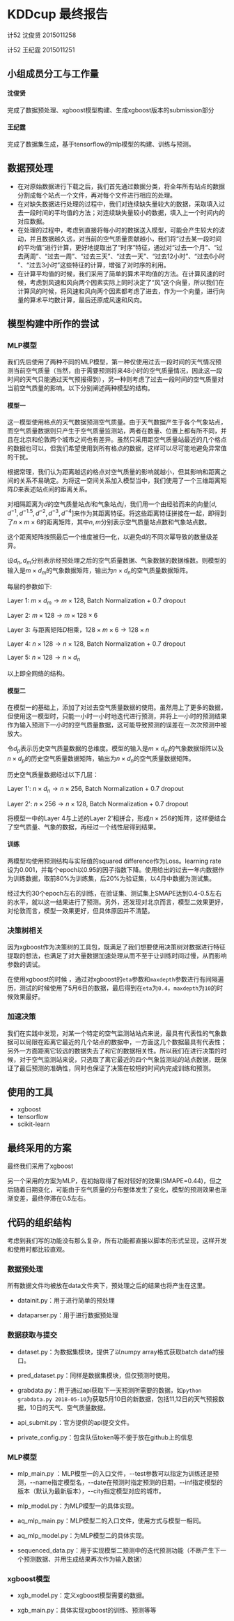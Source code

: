 # KDDcup 最终报告 

计52 沈俊贤 2015011258

计52 王纪霆 2015011251

## 小组成员分工与工作量 

#### 沈俊贤

完成了数据预处理、xgboost模型构建、生成xgboost版本的submission部分

#### 王纪霆

完成了数据集生成，基于tensorflow的mlp模型的构建、训练与预测。

## 数据预处理

- 在对原始数据进行下载之后，我们首先通过数据分类，将全年所有站点的数据分割成每个站点一个文件，再对每个文件进行相应的处理。
- 在对缺失数据进行处理的过程中，我们对连续缺失量较大的数据，采取填入过去一段时间的平均值的方法；对连续缺失量较小的数据，填入上一个时间内的对应数据。
- 在处理的过程中，考虑到直接将每小时的数据送入模型，可能会产生较大的波动，并且数据越久远，对当前的空气质量贡献越小，我们将“过去某一段时间的平均值”进行计算，更好地提取出了“时序”特征，通过对“过去一个月”、“过去两周”、“过去一周”、“过去三天”、“过去一天”、“过去12小时”、“过去6小时 ”、“过去3小时”这些特征的计算，增强了对时序的利用。
- 在计算平均值的时候，我们采用了简单的算术平均值的方法。在计算风速的时候，考虑到风速和风向两个因素实际上同时决定了“风”这个向量，所以我们在计算风的时候，将风速和风向两个因素都考虑了进去，作为一个向量，进行向量的算术平均数计算，最后还原成风速和风向。

## 模型构建中所作的尝试 

### MLP模型

我们先后使用了两种不同的MLP模型，第一种仅使用过去一段时间的天气情况预测当前空气质量（当然，由于需要预测将来48小时的空气质量情况，因此这一段时间的天气只能通过天气预报得到），另一种则考虑了过去一段时间的空气质量对当前空气质量的影响。以下分别阐述两种模型的结构。

#### 模型一

这一模型使用格点的天气数据预测空气质量。由于天气数据产生于各个气象站点，而空气质量数据则只产生于空气质量监测站，两者在数量、位置上都有所不同，并且在北京和伦敦两个城市之间也有差异。虽然只采用距空气质量站最近的几个格点的数据也可以，但我们希望使用到所有格点的数据，这样可以尽可能地避免异常值的干扰。

根据常理，我们认为距离越远的格点对空气质量的影响就越小，但其影响和距离之间的关系不易确定。为将这一空间关系加入模型当中，我们使用了一个三维距离矩阵$D$来表述站点间的距离关系。

对相隔距离为$d$的空气质量站点$i$和气象站点$j$，我们用一个由经验而来的向量$[d, d^{-1}, d^{-1.5}, d^{-2}, d^{-3}, d^{-4} ]$来作为其距离特征。将这些距离特征拼接在一起，即得到了$n \times m \times 6$的距离矩阵，其中$n, m$分别表示空气质量站点数和气象站点数。

这个距离矩阵按照最后一个维度被归一化，以避免d的不同次幂导致的数量级差异。

设$d_n, d_m$分别表示经预处理之后的空气质量数据、气象数据的数据维数。则模型的输入是$m \times d_m$的气象数据矩阵，输出为$n \times d_n$的空气质量数据矩阵。

每层的参数如下:

Layer 1: $m \times d_m \to m \times 128$, Batch Normalization + 0.7 dropout

Layer 2: $m \times 128 \to m \times 128 \times 6$

Layer 3: 与距离矩阵$D$相乘，$128 \times m \times 6 \to 128 \times n$

Layer 4: $n \times 128 \to n \times 128$, Batch Normalization + 0.7 dropout

Layer 5: $n \times 128 \to n \times d_n$

以上即全网络的结构。

#### 模型二

在模型一的基础上，添加了对过去空气质量数据的使用。虽然用上了更多的数据，但使用这一模型时，只能一小时一小时地迭代进行预测，并将上一小时的预测结果作为输入预测下一小时的空气质量数据，这可能导致预测的误差在一次次预测中被放大。

令$d_p$表示历史空气质量数据的总维度。模型的输入是$m \times d_m$的气象数据矩阵以及$n\times d_p$的历史空气质量数据矩阵，输出为$n \times d_n$的空气质量数据矩阵。

历史空气质量数据经过以下几层：

Layer 1': $n \times d_n \to n \times 256$, Batch Normalization + 0.7 dropout

Layer 2': $n \times 256 \to n \times 128$, Batch Normalization + 0.7 dropout

将模型一中的Layer 4与上述的Layer 2'相拼合，形成$n \times 256$的矩阵，这样便结合了空气质量、气象的数据，再经过一个线性层得到结果。

#### 训练

两模型均使用预测结构与实际值的squared difference作为Loss。learning rate设为0.001，并每个epoch以0.95的因子指数下降。使用给出的过去一年内数据作为训练数据，取前80%为训练集，后20%为验证集，以4月中数据为测试集。

经过大约30个epoch左右的训练，在验证集、测试集上SMAPE达到0.4-0.5左右的水平，就以这一结果进行了预测。另外，还发现对北京而言，模型二效果更好，对伦敦而言，模型一效果更好，但具体原因并不清楚。

### 决策树相关

因为xgboost作为决策树的工具包，既满足了我们想要使用决策树对数据进行特征提取的想法，也满足了对大量数据加速处理从而不至于让训练时间过慢，从而影响参数的调试。

在使用xgboost的时候 ，通过对xgboost的`eta`参数和`maxdepth`参数进行有间隔遍历，测试的时候使用了5月6日的数据，最后得到在`eta`为`0.4`，`maxdepth`为`10`的时候效果最好。

### 加速决策 

我们在实践中发现，对某一个特定的空气监测站站点来说，最具有代表性的气象数据可以局限在距离它最近的几个站点的数据中，一方面这几个数据最具有代表性；另外一方面距离它较远的数据失去了和它的数据相关性。所以我们在进行决策的时候，对于空气监测站来说，只选取了离它最近的四个气象监测站的站点数据，既保证了最后预测的准确性，同时也保证了决策在较短的时间内完成训练和预测。

## 使用的工具

- xgboost
- tensorflow
- scikit-learn

## 最终采用的方案

最终我们采用了xgboost

另一个采用的方案为MLP，在初始取得了相对较好的效果(SMAPE=0.44)，但之后随着日期变化，可能由于空气质量的分布整体发生了变化，模型的预测效果也渐渐变差，最终停滞在0.5左右。

##  代码的组织结构

考虑到我们写的功能没有那么复杂，所有功能都直接以脚本的形式呈现，这样开发和使用时都比较直观。

### 数据预处理

所有数据文件均被放在data文件夹下，预处理之后的结果也将产生在这里。

+ datainit.py：用于进行简单的预处理

+ dataparser.py：用于进行数据预处理

### 数据获取与提交

+ dataset.py：为数据集模块，提供了以numpy array格式获取batch data的接口。

+ pred\_dataset.py：同样是数据集模块，但仅预测时使用。

+ grabdata.py：用于通过api获取下一天预测所需要的数据，如`python grabdata.py 2018-05-10`为获取5月10日的新数据，包括11,12日的天气预报数据，10日的天气、空气质量数据。

+ api\_submit.py：官方提供的api提交文件。

+ private\_config.py：包含队伍token等不便于放在github上的信息

### MLP模型

+ mlp\_main.py ：MLP模型一的入口文件，--test参数可以指定为训练还是预测，--name指定模型名，--date在预测时指定预测的日期，--inf指定模型的版本（默认为最新版本），--city指定模型对应的城市。

+ mlp\_model.py：为MLP模型一的具体实现。

+ aq\_mlp\_main.py：MLP模型二的入口文件，使用方式与模型一相同。

+ aq\_mlp\_model.py：为MLP模型二的具体实现。

+ sequenced\_data.py：用于实现模型二预测中的迭代预测功能（不断产生下一个预测数据、并用生成结果再次作为输入数据）

### xgboost模型

+ xgb\_model.py：定义xgboost模型需要的数据。

+ xgb\_main.py：具体实现xgboost的训练、预测等等